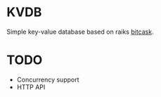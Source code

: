 # KVDB

Simple key-value database based on raiks [bitcask](https://riak.com/assets/bitcask-intro.pdf).

# TODO

* Concurrency support
* HTTP API